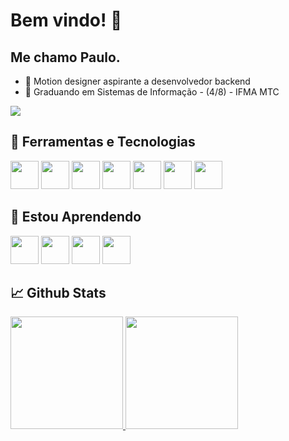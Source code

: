 # Bem vindo! 💫
## Me chamo Paulo.
- 🤖 Motion designer aspirante a desenvolvedor backend
- 🔭 Graduando em Sistemas de Informação - (4/8) - IFMA MTC

 <div>
<a href="https://www.instagram.com/another.visuals/" target="_blank"><img loading="lazy" src="https://img.shields.io/badge/-Instagram-%23E4405F?style=for-the-badge&logo=instagram&logoColor=white" target="_blank"></a>
</div>         
  
##  💾 Ferramentas e Tecnologias 
<img src="https://cdn.jsdelivr.net/gh/devicons/devicon@latest/icons/java/java-original.svg" width="45" height="45" /> <img src="https://cdn.jsdelivr.net/gh/devicons/devicon@latest/icons/nodejs/nodejs-plain-wordmark.svg" width="45" height="45" />  <img src="https://cdn.jsdelivr.net/gh/devicons/devicon@latest/icons/c/c-original.svg" width="45" height="45" /> <img src="https://cdn.jsdelivr.net/gh/devicons/devicon@latest/icons/git/git-original.svg" width="45" height="45" /> <img src="https://cdn.jsdelivr.net/gh/devicons/devicon@latest/icons/mongodb/mongodb-plain-wordmark.svg" width="45" height="45" /> <img src="https://cdn.jsdelivr.net/gh/devicons/devicon@latest/icons/mysql/mysql-original-wordmark.svg" width="45" height="45" />  <img src="https://cdn.jsdelivr.net/gh/devicons/devicon@latest/icons/react/react-original-wordmark.svg" width="45" height="45" />
                  
                

## 📝 Estou Aprendendo
<img src="https://cdn.jsdelivr.net/gh/devicons/devicon@latest/icons/androidstudio/androidstudio-original.svg" width="45" height="45"/> <img src="https://cdn.jsdelivr.net/gh/devicons/devicon@latest/icons/spring/spring-original.svg" width="45" height="45" /> 
<img src="https://cdn.jsdelivr.net/gh/devicons/devicon@latest/icons/python/python-original.svg" width="45" height="45"/>  <img src="https://cdn.jsdelivr.net/gh/devicons/devicon@latest/icons/flutter/flutter-original.svg" width="45" height="45"/>

## 📈 Github Stats
<div>
<a href="https://github.com/a-mais">
<img loading="lazy" height="180em" src="https://github-readme-stats.vercel.app/api/top-langs/?username=a-mais&layout=compact&langs_count=7&theme=light"/>
<img loading="lazy" height="180em" src="https://github-readme-stats.vercel.app/api?username=a-mais&show_icons=true&theme=light&include_all_commits=true&count_private=true"/>
</div>
